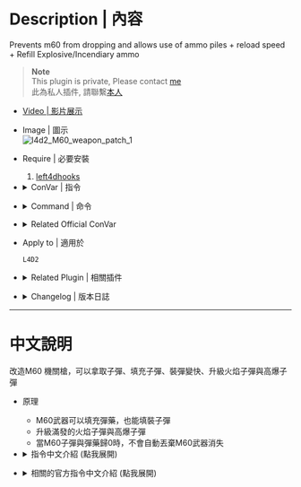 # Description | 內容
Prevents m60 from dropping and allows use of ammo piles + reload speed + Refill Explosive/Incendiary ammo

> __Note__ <br/>
This plugin is private, Please contact [me](https://github.com/fbef0102/Game-Private_Plugin#私人插件列表-private-plugins-list)<br/>
此為私人插件, 請聯繫[本人](https://github.com/fbef0102/Game-Private_Plugin#私人插件列表-private-plugins-list)

* [Video | 影片展示](https://youtu.be/w9X7Vcw2VXQ)

* Image | 圖示
    <br/>![l4d2_M60_weapon_patch_1](image/l4d2_M60_weapon_patch_1.gif)

* Require | 必要安裝
    1. [left4dhooks](https://forums.alliedmods.net/showthread.php?t=321696)

* <details><summary>ConVar | 指令</summary>

    * cfg/sourcemod/l4d2_M60_weapon_patch.cfg
        ```php
        // If 1, allow players to pick up ammo to resupply the M60.
        l4d2_M60_weapon_patch_resupply "1"

        // If 1, drop M60 when reaching 0 clip/ammo.
        l4d2_M60_weapon_patch_drop "0"

        // M60 Reload Speed is multiplied by this value (clamped between 0.2 and 1.0)
        l4d2_M60_weapon_patch_weaponreload_rate "1.0"

        // If 1, Refill M60 Explosive Ammo on pickup
        l4d2_M60_weapon_patch_upgrade_explosive_fix "1"

        // If 1, Refill M60 Incendiary Ammo on pickup
        l4d2_M60_weapon_patch_upgrade_incendiary_fix "1"
        ```
</details>

* <details><summary>Command | 命令</summary>
    
    None
</details>

* <details><summary>Related Official ConVar</summary>

	* write down the following cvars in cfg/server.cfg
		```php
		// M60 reserve ammo (-2 = infinite ammo)
		sm_cvar ammo_m60_max 300
		```
</details>

* Apply to | 適用於
    ```
    L4D2
    ```

* <details><summary>Related Plugin | 相關插件</summary>

	1. [l4d2_shield_equip](/Plugin_%E6%8F%92%E4%BB%B6/Nothing_Impossible_%E7%84%A1%E7%90%86%E6%94%B9%E9%80%A0%E7%89%88/l4d2_shield_equip): You can get shield by killing tank/witch or shield dropped by riot uncommon infected
		> 新武器: 防暴盾牌
</details>

* <details><summary>Changelog | 版本日誌</summary>

    * v1.0h (2023-7-5)
	    * Add cvars
	    * Prevents m60 from dropping when 0 clip
	    * M60 Reload speed
	    * Refill Explosive/Incendiary ammo

    * v1.0.9
	    * [Originl Plugin By Lux](https://forums.alliedmods.net/showthread.php?t=323408)
</details>

- - - -
# 中文說明
改造M60 機關槍，可以拿取子彈、填充子彈、裝彈變快、升級火焰子彈與高爆子彈

* 原理
    * M60武器可以填充彈藥，也能填裝子彈
    * 升級滿發的火焰子彈與高爆子彈
    * 當M60子彈與彈藥歸0時，不會自動丟棄M60武器消失

* <details><summary>指令中文介紹 (點我展開)</summary>

    * cfg/sourcemod/l4d2_M60_weapon_patch.cfg
        ```php
        // 為1時，M60武器可以填充彈藥
        l4d2_M60_weapon_patch_resupply "1"

        // 為1時，M60武器子彈歸0時自動丟棄
        l4d2_M60_weapon_patch_drop "0"

        // M60 裝彈速度調整 (介於 0.2 ~ 1.0)
        l4d2_M60_weapon_patch_weaponreload_rate "1.0"

        // 為1時，M60武器可以裝滿高爆子彈
        l4d2_M60_weapon_patch_upgrade_explosive_fix "1"

        // If 1，M60武器可以裝滿火焰子彈
        l4d2_M60_weapon_patch_upgrade_incendiary_fix "1"
        ```
</details>

* <details><summary>相關的官方指令中文介紹 (點我展開)</summary>

	* 以下指令寫入文件 cfg/server.cfg，可自行調整
		```php
		// M60 備用子彈 (-2 = 無限的子彈)
		sm_cvar ammo_m60_max 300
		```
</details>